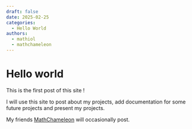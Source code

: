 ```yaml
---
draft: false
date: 2025-02-25
categories:
  - Hello World
authors:
  - mathiol
  - mathchameleon
---
```


# Hello world

This is the first post of this site !

I will use this site to post about my projects, add documentation for some future projects and present my projects.

My friends [MathChameleon](https://github.com/MathChameleon) will occasionally post.
